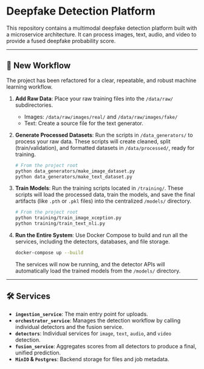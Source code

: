 # Deepfake Detection Platform

This repository contains a multimodal deepfake detection platform built with a microservice architecture. It can process images, text, audio, and video to provide a fused deepfake probability score.

---

## 🚀 New Workflow

The project has been refactored for a clear, repeatable, and robust machine learning workflow.

1.  **Add Raw Data**: Place your raw training files into the `/data/raw/` subdirectories.
    -   Images: `/data/raw/images/real/` and `/data/raw/images/fake/`
    -   Text: Create a source file for the text generator.

2.  **Generate Processed Datasets**: Run the scripts in `/data_generators/` to process your raw data. These scripts will create cleaned, split (train/validation), and formatted datasets in `/data/processed/`, ready for training.
    ```bash
    # From the project root
    python data_generators/make_image_dataset.py
    python data_generators/make_text_dataset.py
    ```

3.  **Train Models**: Run the training scripts located in `/training/`. These scripts will load the processed data, train the models, and save the final artifacts (like `.pth` or `.pkl` files) into the centralized `/models/` directory.
    ```bash
    # From the project root
    python training/train_image_xception.py
    python training/train_text_nli.py
    ```

4.  **Run the Entire System**: Use Docker Compose to build and run all the services, including the detectors, databases, and file storage.
    ```bash
    docker-compose up --build
    ```
    The services will now be running, and the detector APIs will automatically load the trained models from the `/models/` directory.

---

## 🛠️ Services

-   **`ingestion_service`**: The main entry point for uploads.
-   **`orchestrator_service`**: Manages the detection workflow by calling individual detectors and the fusion service.
-   **`detectors`**: Individual services for `image`, `text`, `audio`, and `video` detection.
-   **`fusion_service`**: Aggregates scores from all detectors to produce a final, unified prediction.
-   **`MinIO` & `Postgres`**: Backend storage for files and job metadata.